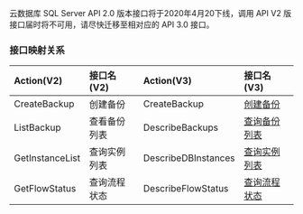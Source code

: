 云数据库 SQL Server API 2.0 版本接口将于2020年4月20下线，调用 API V2 版接口届时将不可用，请尽快迁移至相对应的 API 3.0 接口。

### 接口映射关系

| Action(V2)      | 接口名(V2)   | Action(V3)          | 接口名(V3)                                                   |
| :-------------- | :----------- | :------------------ | :----------------------------------------------------------- |
| CreateBackup    | 创建备份     | CreateBackup        | [创建备份](https://cloud.tencent.com/document/product/238/19946) |
| ListBackup      | 查看备份列表 | DescribeBackups     | [查询备份列表](https://cloud.tencent.com/document/product/238/19943) |
| GetInstanceList | 查询实例列表 | DescribeDBInstances | [查询实例列表](https://cloud.tencent.com/document/product/238/19969) |
| GetFlowStatus   | 查询流程状态 | DescribeFlowStatus  | [查询流程状态](https://cloud.tencent.com/document/product/238/19967) |


